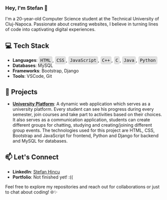 ### Hey, I'm Stefan 👋

I'm a 20-year-old Computer Science student at the Technical University of Cluj-Napoca. Passionate about creating websites, I believe in turning lines of code into captivating digital experiences.

## 💻 Tech Stack

- **Languages**: <kbd style="background-color: #e0e0e0; padding: 5px; border-radius: 5px;">HTML</kbd>, <kbd style="background-color: #e0e0e0; padding: 5px; border-radius: 5px;">CSS</kbd>, <kbd style="background-color: #e0e0e0; padding: 5px; border-radius: 5px;">JavaScript</kbd>, <kbd style="background-color: #e0e0e0; padding: 5px; border-radius: 5px;">C++</kbd>, <kbd style="background-color: #e0e0e0; padding: 5px; border-radius: 5px;">C</kbd>, <kbd style="background-color: #e0e0e0; padding: 5px; border-radius: 5px;">Java</kbd>, <kbd style="background-color: #e0e0e0; padding: 5px; border-radius: 5px;">Python</kbd>
- **Databases**: MySQL
- **Frameworks**: Bootstrap, Django
- **Tools**: VSCode, Git

## 📖 Projects

- [**University Platform**](https://github.com/hnqhnqhnq/university-platform.git): A dynamic web application which serves as a university platform. Every student can see his progress during every semester, join courses and take part to activities based on their choices. It also serves as a communication application, students can create different groups for chatting, studying and creating/joining different group events. The technologies used for this project are HTML, CSS, Bootstrap and JavaScript for frontend, Python and Django for backend and MySQL for databases.

## 📫 Let's Connect

- **LinkedIn**: [Stefan Hincu](https://www.linkedin.com/in/%C5%9Ftefan-h%C3%AEncu-46508a258)
- **Portfolio**: Not finished yet! :((

Feel free to explore my repositories and reach out for collaborations or just to chat about coding! 🌐✨
